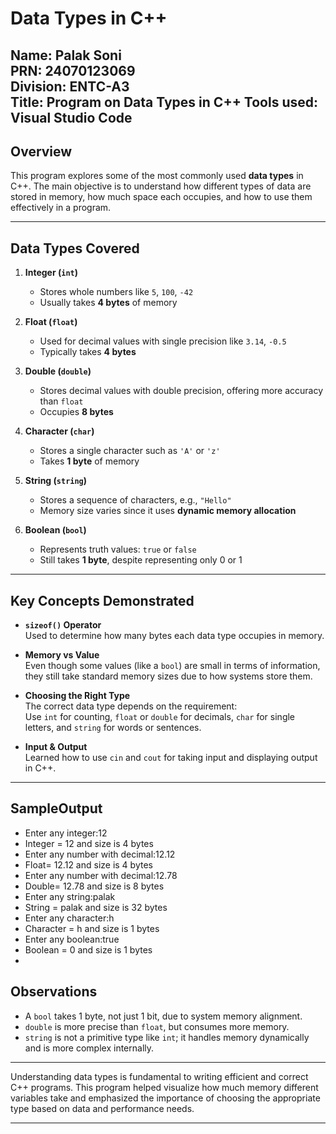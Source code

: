 # Data Types in C++

**Name:** Palak Soni  
**PRN:** 24070123069  
**Division:** ENTC-A3  
**Title:** Program on Data Types in C++
**Tools used:** Visual Studio Code
---

## Overview

This program explores some of the most commonly used **data types** in C++. The main objective is to understand how different types of data are stored in memory, how much space each occupies, and how to use them effectively in a program.

---

## Data Types Covered

1. **Integer (`int`)**  
   - Stores whole numbers like `5`, `100`, `-42`  
   - Usually takes **4 bytes** of memory

2. **Float (`float`)**  
   - Used for decimal values with single precision like `3.14`, `-0.5`  
   - Typically takes **4 bytes**

3. **Double (`double`)**  
   - Stores decimal values with double precision, offering more accuracy than `float`  
   - Occupies **8 bytes**

4. **Character (`char`)**  
   - Stores a single character such as `'A'` or `'z'`  
   - Takes **1 byte** of memory

5. **String (`string`)**  
   - Stores a sequence of characters, e.g., `"Hello"`  
   - Memory size varies since it uses **dynamic memory allocation**

6. **Boolean (`bool`)**  
   - Represents truth values: `true` or `false`  
   - Still takes **1 byte**, despite representing only 0 or 1

---

## Key Concepts Demonstrated

- **`sizeof()` Operator**  
  Used to determine how many bytes each data type occupies in memory.

- **Memory vs Value**  
  Even though some values (like a `bool`) are small in terms of information, they still take standard memory sizes due to how systems store them.

- **Choosing the Right Type**  
  The correct data type depends on the requirement:  
  Use `int` for counting, `float` or `double` for decimals, `char` for single letters, and `string` for words or sentences.

- **Input & Output**  
  Learned how to use `cin` and `cout` for taking input and displaying output in C++.

---
## SampleOutput
- Enter any integer:12
- Integer = 12 and size is 4 bytes
- Enter any number with decimal:12.12
- Float= 12.12 and size is 4 bytes
- Enter any number with decimal:12.78
- Double= 12.78 and size is 8 bytes
- Enter any string:palak
- String = palak and size is 32 bytes
- Enter any character:h
- Character = h and size is 1 bytes
- Enter any boolean:true
- Boolean = 0 and size is 1 bytes
- 
## Observations

- A `bool` takes 1 byte, not just 1 bit, due to system memory alignment.
- `double` is more precise than `float`, but consumes more memory.
- `string` is not a primitive type like `int`; it handles memory dynamically and is more complex internally.

---

Understanding data types is fundamental to writing efficient and correct C++ programs. This program helped visualize how much memory different variables take and emphasized the importance of choosing the appropriate type based on data and performance needs.

---


